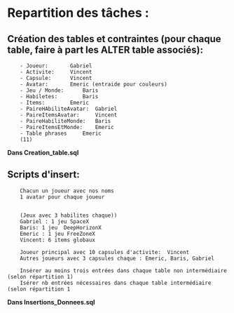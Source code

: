 # Repartition des tâches :

 ## Création des tables et contraintes (pour chaque table, faire à part les ALTER table associés): 
		- Joueur: 		Gabriel	
		- Activite:		Vincent
		- Capsule:		Vincent	
		- Avatar:		Emeric (entraide pour couleurs)
		- Jeu / Monde: 		Baris	
		- Habiletes: 		Baris
		- Items:		Emeric
		- PaireHAbiliteAvatar: 	Gabriel	
		- PaireItemsAvatar: 	Vincent
		- PaireHabiliteMonde:   Baris
		- PaireItemsEtMonde: 	Emeric
  		- Table phrases		Emeric	
		(11)
  **Dans Creation_table.sql**
		
  ## Scripts d'insert:
		Chacun un joueur avec nos noms
		1 avatar pour chaque joueur
		
		
		(Jeux avec 3 habilites chaque))
		Gabriel : 1 jeu SpaceX
		Baris: 1 jeu  DeepHorizonX 
		Emeric : 1 jeu FreeZoneX
		Vincent: 6 items globaux
		
		Joueur principal avec 10 capsules d'activite:  Vincent
		Autres joueurs avec 3 capsules chaque : Emeric, Baris, Gabriel
		
		Insérer au moins trois entrées dans chaque table non intermédiaire (selon répartition 1)
		Isérer nb entrées nécessaires dans chaque table intermédiaire (selon répartition 1

  **Dans Insertions_Donnees.sql**
